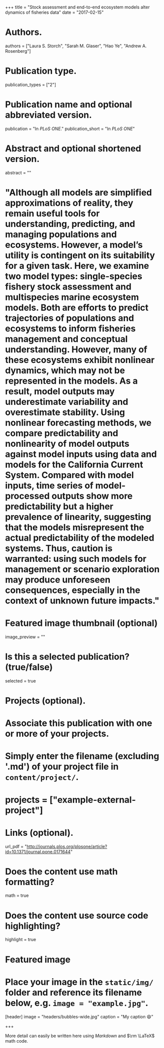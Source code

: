 +++
title = "Stock assessment and end-to-end ecosystem models alter dynamics of fisheries data"
date = "2017-02-15"

# Authors.
authors = ["Laura S. Storch", "Sarah M. Glaser", "Hao Ye", "Andrew A. Rosenberg"]

# Publication type.
publication_types = ["2"]

# Publication name and optional abbreviated version.
publication = "In *PLoS ONE*."
publication_short = "In *PLoS ONE*"

# Abstract and optional shortened version.
abstract = ""
# "Although all models are simplified approximations of reality, they remain useful tools for understanding, predicting, and managing populations and ecosystems. However, a model’s utility is contingent on its suitability for a given task. Here, we examine two model types: single-species fishery stock assessment and multispecies marine ecosystem models. Both are efforts to predict trajectories of populations and ecosystems to inform fisheries management and conceptual understanding. However, many of these ecosystems exhibit nonlinear dynamics, which may not be represented in the models. As a result, model outputs may underestimate variability and overestimate stability. Using nonlinear forecasting methods, we compare predictability and nonlinearity of model outputs against model inputs using data and models for the California Current System. Compared with model inputs, time series of model-processed outputs show more predictability but a higher prevalence of linearity, suggesting that the models misrepresent the actual predictability of the modeled systems. Thus, caution is warranted: using such models for management or scenario exploration may produce unforeseen consequences, especially in the context of unknown future impacts."

# Featured image thumbnail (optional)
image_preview = ""

# Is this a selected publication? (true/false)
selected = true

# Projects (optional).
#   Associate this publication with one or more of your projects.
#   Simply enter the filename (excluding '.md') of your project file in `content/project/`.
# projects = ["example-external-project"]

# Links (optional).
url_pdf = "http://journals.plos.org/plosone/article?id=10.1371/journal.pone.0171644"

# Does the content use math formatting?
math = true

# Does the content use source code highlighting?
highlight = true

# Featured image
# Place your image in the `static/img/` folder and reference its filename below, e.g. `image = "example.jpg"`.
[header]
image = "headers/bubbles-wide.jpg"
caption = "My caption :smile:"

+++

More detail can easily be written here using *Markdown* and $\rm \LaTeX$ math code.
